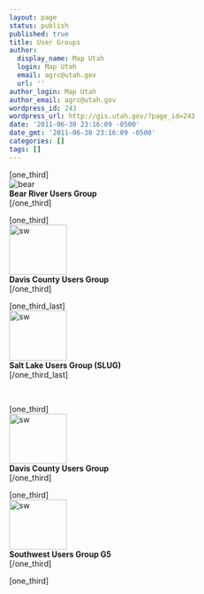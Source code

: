 ```yaml
---
layout: page
status: publish
published: true
title: User Groups
author:
  display_name: Map Utah
  login: Map Utah
  email: agrc@utah.gov
  url: ''
author_login: Map Utah
author_email: agrc@utah.gov
wordpress_id: 243
wordpress_url: http://gis.utah.gov/?page_id=243
date: '2011-06-30 23:16:09 -0500'
date_gmt: '2011-06-30 23:16:09 -0500'
categories: []
tags: []
---
```

<p>[one_third]<br />
<img class="ngg-singlepic ngg-none" src="http://gis.utah.gov/gallery/ugic/bear.png" alt="bear" /><br />
<strong> Bear River Users Group </strong><br />
[/one_third]</p>
<p>[one_third]<br />
<a href="http://gis.utah.gov/organizations/user-groups/davis-county-dug"><img class="ngg-singlepic ngg-none" src="http://gis.utah.gov/gallery/ugic/dug.png" alt="sw" width="104" height="90" /></a><br />
<strong> Davis County Users Group </strong><br />
[/one_third]</p>
<p>[one_third_last]<br />
<a href="http://gis.utah.gov/organizations/user-groups/salt-lake-users-group-slug"><img class="ngg-singlepic ngg-none" src="http://gis.utah.gov/gallery/ugic/sl.png" alt="sw" width="104" height="90" /></a><br />
<strong> Salt Lake Users Group (SLUG)</strong><br />
[/one_third_last]</p>
<p>&nbsp;</p>
<p>[one_third]<br />
<a href="http://gis.utah.gov/organizations/user-groups/davis-county-dug"><img class="ngg-singlepic ngg-none" src="http://gis.utah.gov/gallery/ugic/dug.png" alt="sw" width="104" height="90" /></a><br />
<strong> Davis County Users Group </strong><br />
[/one_third]</p>
<p>[one_third]<br />
<a href="http://gis.utah.gov/organizations/user-groups/sw-utah"><img class="ngg-singlepic ngg-none" src="http://gis.utah.gov/gallery/ugic/sw.jpg" alt="sw" width="104" height="90" /></a><br />
<strong> Southwest Users Group G5 </strong><br />
[/one_third]</p>
<p>[one_third]</p>
